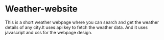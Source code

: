 # Weather-website
This is a short weather webpage where you can search and get the weather details of any city.It uses api key to fetch the weather data.
And it uses javascript and css for the webpage design.
